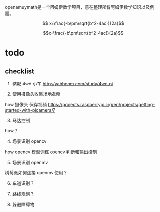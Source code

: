 <script async src="https://mathjax.rstudio.com/latest/MathJax.js?config=TeX-MML-AM_CHTML">
</script>
openamuymath是一个阿姆伊数学项目，意在整理所有阿姆伊数学知识以及例题。

$$ x=\frac{-b\pm\sqrt{b^2-4ac}}{2a}$$ 

$$x=\frac{-b\pm\sqrt{b^2-4ac}}{2a}$$

# todo

## checklist

1. 装配 4wd 小车 
http://yahboom.com/study/4wd-pi

2. 使用摄像头收集场地视频

how
摄像头 保存视频
https://projects.raspberrypi.org/en/projects/getting-started-with-picamera/7

3. 马达控制

how？

4. 场景识别 opencv

how
opencv  模型训练
opencv  判断和输出控制

5. 场景识别 openmv

树莓派如何连接 openmv 使用？

6. 车道识别？

7. 路线规划？

8. 躲避障碍物

